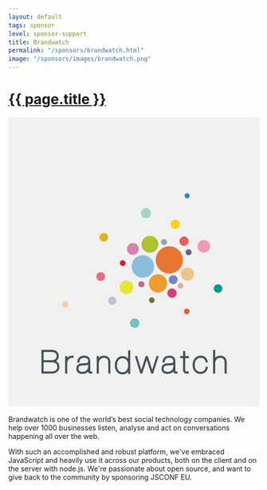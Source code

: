 ```yaml
---
layout: default
tags: sponsor
level: sponsor-support
title: Brandwatch
permalink: "/sponsors/brandwatch.html"
image: "/sponsors/images/brandwatch.png"
---
```


<h1 class="sponsor">
  <a href="{{page.permalink}}">{{ page.title }}</a>
</h1>

<img src="/sponsors/images/brandwatch.png" class="sponsor"/>

Brandwatch is one of the world’s best social technology companies. We help over 1000 businesses listen, analyse and act on conversations happening all over the web.

With such an accomplished and robust platform, we've embraced JavaScript and heavily use it across our products, both on the client and on the server with node.js. We're passionate about open source, and want to give back to the community by sponsoring JSCONF EU.
